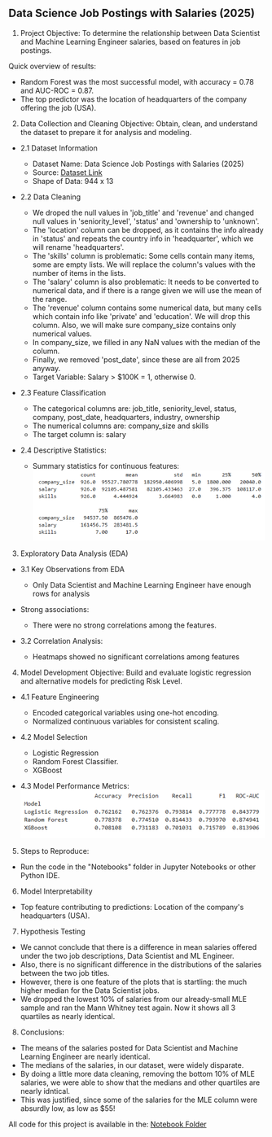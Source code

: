## Data Science Job Postings with Salaries (2025)

1. Project Objective:
To determine the relationship between Data Scientist and Machine Learning Engineer salaries, based on features in job postings.

Quick overview of results: 
  - Random Forest was the most successful model, with accuracy = 0.78 and AUC-ROC = 0.87.
  - The top predictor was the location of headquarters of the company offering the job (USA).

2. Data Collection and Cleaning
Objective: Obtain, clean, and understand the dataset to prepare it for analysis and modeling.

  - 2.1 Dataset Information
    - Dataset Name: Data Science Job Postings with Salaries (2025)
    - Source: [Dataset Link]( https://www.kaggle.com/datasets/elahehgolrokh/data-science-job-postings-with-salaries-2025)
    - Shape of Data: 944 x 13

  - 2.2 Data Cleaning
    - We droped the null values in 'job_title' and 'revenue' and changed null values in 'seniority_level', 'status' and 'ownership to 'unknown'.
    - The 'location' column can be dropped, as it contains the info already in 'status' and repeats the country info in 'headquarter', which we will rename 'headquarters'.
    - The 'skills' column is problematic: Some cells contain many items, some are empty lists. We will replace the column's values with the number of items in the lists.
    - The 'salary' column is also problematic: It needs to be converted to numerical data, and if there is a range given we will use the mean of the range.
    - The 'revenue' column contains some numerical data, but many cells which contain info like 'private' and 'education'. We will drop this column. Also, we will make sure company_size contains only numerical values.
    - In company_size, we filled in any NaN values with the median of the column.
    - Finally, we removed 'post_date', since these are all from 2025 anyway.
    - Target Variable: Salary > $100K = 1, otherwise 0.

  - 2.3 Feature Classification
    - The categorical columns are: job_title, seniority_level, status, company, post_date, headquarters, industry, ownership
    - The numerical columns are: company_size and skills
    - The target column is: salary

  - 2.4 Descriptive Statistics:
    - Summary statistics for continuous features: ![Stats](https://github.com/markcoty/data-science-jobs-2025/blob/main/Visuals/summary%20stats.png)


3. Exploratory Data Analysis (EDA)

  - 3.1 Key Observations from EDA
    - Only Data Scientist and Machine Learning Engineer have enough rows for analysis
  - Strong associations:
    - There were no strong correlations among the features.

  - 3.2 Correlation Analysis:
    - Heatmaps showed no significant correlations among features

4. Model Development
Objective: Build and evaluate logistic regression and alternative models for predicting Risk Level.

  - 4.1 Feature Engineering
    - Encoded categorical variables using one-hot encoding.
    - Normalized continuous variables for consistent scaling.

  - 4.2 Model Selection
    - Logistic Regression
    - Random Forest Classifier.
    - XGBoost

  - 4.3 Model Performance Metrics: ![Metrics](https://github.com/markcoty/data-science-jobs-2025/blob/main/Visuals/Model%20Metrics.png)


5. Steps to Reproduce:
  - Run the code in the "Notebooks" folder in Jupyter Notebooks or other Python IDE. 

6. Model Interpretability
  - Top feature contributing to predictions: Location of the company's headquarters (USA).

7. Hypothesis Testing
 - We cannot conclude that there is a difference in mean salaries offered under the two job descriptions, Data Scientist and ML Engineer.
 - Also, there is no significant difference in the distributions of the salaries between the two job titles.
 - However, there is one feature of the plots that is startling: the much higher median for the Data Scientist jobs.
 - We dropped the lowest 10% of salaries from our already-small MLE sample and ran the Mann Whitney test again. Now it shows all 3 quartiles as nearly identical.

8. Conclusions:
 - The means of the salaries posted for Data Scientist and Machine Learning Engineer are nearly identical.
 - The medians of the salaries, in our dataset, were widely disparate.
 - By doing a little more data cleaning, removing the bottom 10% of MLE salaries, we were able to show that the medians and other quartiles are nearly idntical.
 - This was justified, since some of the salaries for the MLE column were absurdly low, as low as $55!



All code for this project is available in the: [Notebook Folder](https://github.com/markcoty/data-science-jobs-2025/tree/main/Notebook)